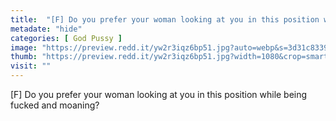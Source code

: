 ```yaml
---
title:  "[F] Do you prefer your woman looking at you in this position while being fucked and moaning?"
metadate: "hide"
categories: [ God Pussy ]
image: "https://preview.redd.it/yw2r3iqz6bp51.jpg?auto=webp&s=3d31c833938d3c8573be0f240073ab1fad2c5703"
thumb: "https://preview.redd.it/yw2r3iqz6bp51.jpg?width=1080&crop=smart&auto=webp&s=849f2b511222e7a3e94edab65faa63dcb42a8f59"
visit: ""
---
```

[F] Do you prefer your woman looking at you in this position while being fucked and moaning?
